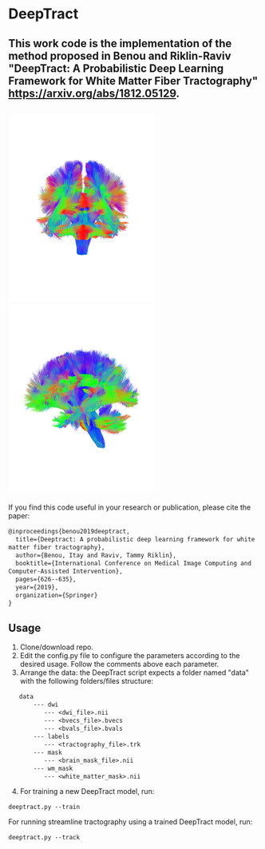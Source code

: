 # DeepTract
This work code is the implementation of the method proposed in Benou and Riklin-Raviv "DeepTract: A Probabilistic Deep Learning Framework for White Matter Fiber Tractography" https://arxiv.org/abs/1812.05129. 
----------
![Alt text](tracking_examples/DeepTract1.png?raw=true "Title") ![Alt text](tracking_examples/DeepTract2.png?raw=true "Title")
----------
If you find this code useful in your research or publication, please cite the paper:
```
@inproceedings{benou2019deeptract,
  title={Deeptract: A probabilistic deep learning framework for white matter fiber tractography},
  author={Benou, Itay and Raviv, Tammy Riklin},
  booktitle={International Conference on Medical Image Computing and Computer-Assisted Intervention},
  pages={626--635},
  year={2019},
  organization={Springer}
}
```

## Usage
1) Clone/download repo.
2) Edit the config.py file to configure the parameters according to the desired usage. Follow the comments above each parameter.
3) Arrange the data: the DeepTract script expects a folder named "data" with the following folders/files structure:
```
   data
       --- dwi
          --- <dwi_file>.nii
          --- <bvecs_file>.bvecs
          --- <bvals_file>.bvals
       --- labels
          --- <tractography_file>.trk
       --- mask
          --- <brain_mask_file>.nii
       --- wm_mask
          --- <white_matter_mask>.nii
```
4) For training a new DeepTract model, run:
```
deeptract.py --train
```
For running streamline tractography using a trained DeepTract model, run:
```
deeptract.py --track
```
